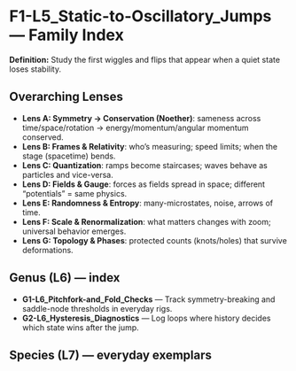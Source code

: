 # F1-L5_Static-to-Oscillatory_Jumps — Family Index
**Definition:** Study the first wiggles and flips that appear when a quiet state loses stability.
## Overarching Lenses

- **Lens A: Symmetry -> Conservation (Noether)**: sameness across time/space/rotation → energy/momentum/angular momentum conserved.
- **Lens B: Frames & Relativity**: who’s measuring; speed limits; when the stage (spacetime) bends.
- **Lens C: Quantization**: ramps become staircases; waves behave as particles and vice-versa.
- **Lens D: Fields & Gauge**: forces as fields spread in space; different “potentials” = same physics.
- **Lens E: Randomness & Entropy**: many-microstates, noise, arrows of time.
- **Lens F: Scale & Renormalization**: what matters changes with zoom; universal behavior emerges.
- **Lens G: Topology & Phases**: protected counts (knots/holes) that survive deformations.

## Genus (L6) — index
- **G1-L6_Pitchfork-and_Fold_Checks** — Track symmetry-breaking and saddle-node thresholds in everyday rigs.
- **G2-L6_Hysteresis_Diagnostics** — Log loops where history decides which state wins after the jump.

## Species (L7) — everyday exemplars
